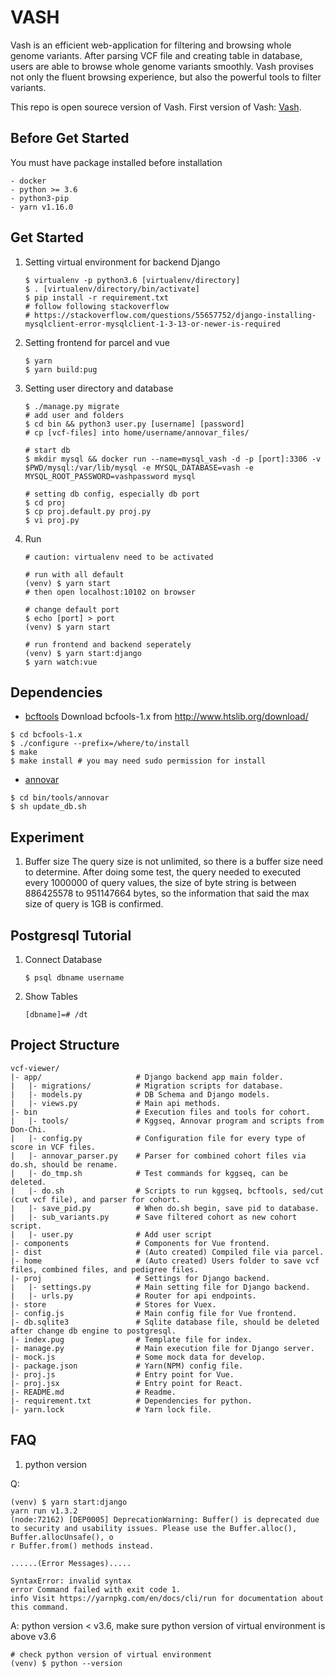 # VASH

Vash is an efficient web-application for filtering and browsing whole genome variants.
After parsing VCF file and creating table in database, users are able to browse whole genome variants smoothly.
Vash provises not only the fluent browsing experience, but also the powerful tools to filter variants.

This repo is open sourece version of Vash.
First version of Vash: [Vash](http://merry.ee.ncku.edu.tw:8083/mbilab/vash). 

## Before Get Started

You must have package installed before installation

    - docker
    - python >= 3.6
    - python3-pip
    - yarn v1.16.0

## Get Started

1. Setting virtual environment for backend Django

   ```
   $ virtualenv -p python3.6 [virtualenv/directory]
   $ . [virtualenv/directory/bin/activate]
   $ pip install -r requirement.txt
   # follow following stackoverflow
   # https://stackoverflow.com/questions/55657752/django-installing-mysqlclient-error-mysqlclient-1-3-13-or-newer-is-required
   ```

2. Setting frontend for parcel and vue

   ```
   $ yarn
   $ yarn build:pug
   ```

3. Setting user directory and database

   ```
   $ ./manage.py migrate
   # add user and folders
   $ cd bin && python3 user.py [username] [password]
   # cp [vcf-files] into home/username/annovar_files/

   # start db
   $ mkdir mysql && docker run --name=mysql_vash -d -p [port]:3306 -v $PWD/mysql:/var/lib/mysql -e MYSQL_DATABASE=vash -e MYSQL_ROOT_PASSWORD=vashpassword mysql

   # setting db config, especially db port
   $ cd proj
   $ cp proj.default.py proj.py
   $ vi proj.py
   ```

4. Run

   ```
   # caution: virtualenv need to be activated

   # run with all default
   (venv) $ yarn start
   # then open localhost:10102 on browser

   # change default port
   $ echo [port] > port
   (venv) $ yarn start

   # run frontend and backend seperately
   (venv) $ yarn start:django
   $ yarn watch:vue
   ```

## Dependencies

- [bcftools](http://www.htslib.org/download/)
  Download bcfools-1.x from http://www.htslib.org/download/

```
$ cd bcfools-1.x
$ ./configure --prefix=/where/to/install
$ make
$ make install # you may need sudo permission for install
```

- [annovar](http://annovar.openbioinformatics.org/en/latest/)

```
$ cd bin/tools/annovar
$ sh update_db.sh
```

## Experiment

1. Buffer size
   The query size is not unlimited, so there is a buffer size need to determine. After doing some test, the query needed to executed every 1000000 of query values,
   the size of byte string is between 886425578 to 951147664 bytes, so the information that said the max size of query is 1GB is confirmed.

## Postgresql Tutorial

1. Connect Database

   ```
   $ psql dbname username
   ```

2. Show Tables

   ```
   [dbname]=# /dt
   ```

## Project Structure

```
vcf-viewer/
|- app/                     # Django backend app main folder.
|   |- migrations/          # Migration scripts for database.
|   |- models.py            # DB Schema and Django models.
|   |- views.py             # Main api methods.
|- bin                      # Execution files and tools for cohort.
|   |- tools/               # Kggseq, Annovar program and scripts from Don-Chi.
|   |- config.py            # Configuration file for every type of score in VCF files.
|   |- annovar_parser.py    # Parser for combined cohort files via do.sh, should be rename.
|   |- do_tmp.sh            # Test commands for kggseq, can be deleted.
|   |- do.sh                # Scripts to run kggseq, bcftools, sed/cut (cut vcf file), and parser for cohort.
|   |- save_pid.py          # When do.sh begin, save pid to database.
|   |- sub_variants.py      # Save filtered cohort as new cohort script.
|   |- user.py          	# Add user script
|- components               # Components for Vue frontend.
|- dist                     # (Auto created) Compiled file via parcel.
|- home                     # (Auto created) Users folder to save vcf files, combined files, and pedigree files.
|- proj                     # Settings for Django backend.
|   |- settings.py          # Main setting file for Django backend.
|   |- urls.py              # Router for api endpoints.
|- store                    # Stores for Vuex.
|- config.js                # Main config file for Vue frontend.
|- db.sqlite3               # Sqlite database file, should be deleted after change db engine to postgresql.
|- index.pug                # Template file for index.
|- manage.py                # Main execution file for Django server.
|- mock.js                  # Some mock data for develop.
|- package.json             # Yarn(NPM) config file.
|- proj.js                  # Entry point for Vue.
|- proj.jsx                 # Entry point for React.
|- README.md                # Readme.
|- requirement.txt          # Dependencies for python.
|- yarn.lock                # Yarn lock file.
```

## FAQ

1. python version

Q:

```
(venv) $ yarn start:django
yarn run v1.3.2
(node:72162) [DEP0005] DeprecationWarning: Buffer() is deprecated due to security and usability issues. Please use the Buffer.alloc(), Buffer.allocUnsafe(), o
r Buffer.from() methods instead.

......(Error Messages).....

SyntaxError: invalid syntax
error Command failed with exit code 1.
info Visit https://yarnpkg.com/en/docs/cli/run for documentation about this command.
```

A: python version < v3.6, make sure python version of virtual environment is above v3.6

```
# check python version of virtual environment
(venv) $ python --version
```
